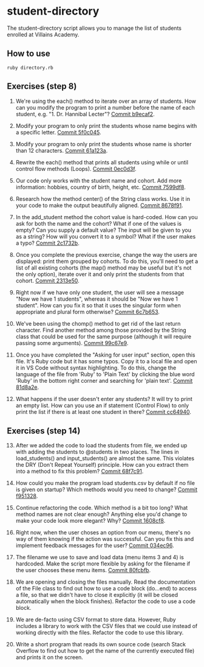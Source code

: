 # student-directory

The student-directory script allows you to manage the list of students enrolled at Villains Academy.

## How to use

```shell
ruby directory.rb
```
## Exercises (step 8)
1. We're using the each() method to iterate over an array of students. How can you modify the program to print a number before the name of each student, e.g. "1. Dr. Hannibal Lecter"? [Commit b9ecaf2](https://github.com/aliceswood/student-directory/commit/b9ecaf2cd9628ab13c534ddbffb1b6ebe9f22535).

2. Modify your program to only print the students whose name begins with a specific letter. [Commit 5f0c045](https://github.com/aliceswood/student-directory/commit/5f0c045fb1b2543d60ef470cdc840c3aa9df6788).

3. Modify your program to only print the students whose name is shorter than 12 characters. [Commit 61a123a](https://github.com/aliceswood/student-directory/commit/61a123a70e0910fc76de2451482352c63748d6a3).

4. Rewrite the each() method that prints all students using while or until control flow methods (Loops). [Commit 0ec0d3f](https://github.com/aliceswood/student-directory/commit/0ec0d3fa4910fd5c8dff15acebebe78d32f50573).

5. Our code only works with the student name and cohort. Add more information: hobbies, country of birth, height, etc. [Commit 7599df8](https://github.com/aliceswood/student-directory/commit/7599df8e596c9e1a9a611f13741836a6761eb312).

6. Research how the method center() of the String class works. Use it in your code to make the output beautifully aligned. [Commit 8678f91](https://github.com/aliceswood/student-directory/commit/8678f914a596a7f564890efc99aba6b08b7a8c11).

7. In the add_student method the cohort value is hard-coded. How can you ask for both the name and the cohort? What if one of the values is empty? Can you supply a default value? The input will be given to you as a string? How will you convert it to a symbol? What if the user makes a typo? [Commit 2c1732b](https://github.com/aliceswood/student-directory/commit/2c1732be7aff3a6c5e4b39ca8700a3ce9cc99607).

8. Once you complete the previous exercise, change the way the users are displayed: print them grouped by cohorts. To do this, you'll need to get a list of all existing cohorts (the map() method may be useful but it's not the only option), iterate over it and only print the students from that cohort. [Commit 2313e50](https://github.com/aliceswood/student-directory/commit/2313e509bd17ddc9d21522a866e5b5e0f183beb8).

9. Right now if we have only one student, the user will see a message "Now we have 1 students", whereas it should be "Now we have 1 student". How can you fix it so that it uses the singular form when appropriate and plural form otherwise? [Commit 6c7b653](https://github.com/aliceswood/student-directory/commit/6c7b653b4ee0166139736a29aac23087fa3fd681).

10. We've been using the chomp() method to get rid of the last return character. Find another method among those provided by the String class that could be used for the same purpose (although it will require passing some arguments). [Commit 99c67e9](https://github.com/aliceswood/student-directory/commit/99c67e9864b0e7bc8e508045219bf1b56e7b7cbd).

11. Once you have completed the "Asking for user input" section, open this file. It's Ruby code but it has some typos. Copy it to a local file and open it in VS Code without syntax highlighting. To do this, change the language of the file from 'Ruby' to 'Plain Text' by clicking the blue word 'Ruby' in the bottom right corner and searching for 'plain text'. [Commit 81d8a2e](https://github.com/aliceswood/student-directory/commit/81d8a2ee667f2adc67dd9526d33c69e1a7f3168c).

12. What happens if the user doesn't enter any students? It will try to print an empty list. How can you use an if statement (Control Flow) to only print the list if there is at least one student in there? [Commit cc64940](https://github.com/aliceswood/student-directory/commit/cc64940c6373c735d3052de90c814030b3842a61).

## Exercises (step 14)

13. After we added the code to load the students from file, we ended up with adding the students to @students in two places. The lines in load_students() and input_students() are almost the same. This violates the DRY (Don't Repeat Yourself) principle. How can you extract them into a method to fix this problem? [Commit 68f7c91](https://github.com/aliceswood/student-directory/commit/68f7c911319ca858d596f8397b0ef5945d71ca5b).

14. How could you make the program load students.csv by default if no file is given on startup? Which methods would you need to change? [Commit f951328](https://github.com/aliceswood/student-directory/commit/f951328f61700eb86a1589fa07fed2e208ee2a55).

15. Continue refactoring the code. Which method is a bit too long? What method names are not clear enough? Anything else you'd change to make your code look more elegant? Why? [Commit 1608cf8](https://github.com/aliceswood/student-directory/commit/1608cf813341cfe79532faa1cf3fcbccdbba045e).

16. Right now, when the user choses an option from our menu, there's no way of them knowing if the action was successful. Can you fix this and implement feedback messages for the user? [Commit 034ec96](https://github.com/aliceswood/student-directory/commit/034ec963bc7434a5d12b8fc4cee62b4d42c20df6).

17. The filename we use to save and load data (menu items 3 and 4) is hardcoded. Make the script more flexible by asking for the filename if the user chooses these menu items. [Commit 80fcbfb](https://github.com/aliceswood/student-directory/commit/80fcbfb19798d257e794c4045d0ce99067b24bd9).

18. We are opening and closing the files manually. Read the documentation of the File class to find out how to use a code block (do...end) to access a file, so that we didn't have to close it explicitly (it will be closed automatically when the block finishes). Refactor the code to use a code block.

19. We are de-facto using CSV format to store data. However, Ruby includes a library to work with the CSV files that we could use instead of working directly with the files. Refactor the code to use this library.

20. Write a short program that reads its own source code (search Stack Overflow to find out how to get the name of the currently executed file) and prints it on the screen.

[def]: https://github.com/aliceswood/student-directory/commit/61a123a70e0910fc76de2451482352c63748d6a3